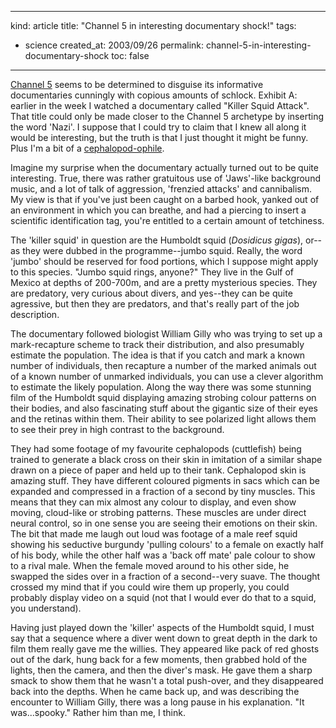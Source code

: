 -----
kind: article
title: "Channel 5 in interesting documentary shock!"
tags:
- science
created_at: 2003/09/26
permalink: channel-5-in-interesting-documentary-shock
toc: false
-----

<p><a href="http://www.five.tv/">Channel 5</a> seems to be determined to disguise its informative documentaries cunningly with copious amounts of schlock. Exhibit A: earlier in the week I watched a documentary called "Killer Squid Attack". That title could only be made closer to the Channel 5 archetype by inserting the word 'Nazi'. I suppose that I could try to claim that I knew all along it would be interesting, but the truth is that I just thought it might be funny. Plus I'm a bit of a <a href="http://danhon.com/ec/mtarchives/2003/08/09/preemptively_bowing_to_cephalopoid_overlords/index.shtml#000613">cephalopod-ophile</a>.</p>

<p>Imagine my surprise when the documentary actually turned out to be quite interesting. True, there was rather gratuitous use of 'Jaws'-like background music, and a lot of talk of aggression, 'frenzied attacks' and cannibalism. My view is that if you've just been caught on a barbed hook, yanked out of an environment in which you can breathe, and had a piercing to insert a scientific identification tag, you're entitled to a certain amount of tetchiness.</p>

<p>The 'killer squid' in question are the Humboldt squid (<em>Dosidicus gigas</em>), or--as they were dubbed in the programme--jumbo squid. Really, the word 'jumbo' should be reserved for food portions, which I suppose might apply to this species. "Jumbo squid rings, anyone?" They live in the Gulf of Mexico at depths of 200-700m, and are a pretty mysterious species. They are predatory, very curious about divers, and yes--they can be quite agressive, but then they are predators, and that's really part of the job description.</p>

<p>The documentary followed biologist William Gilly who was trying to set up a mark-recapture scheme to track their distribution, and also presumably estimate the population. The idea is that if you catch and mark a known number of individuals, then recapture a number of the marked animals out of a known number of unmarked individuals, you can use a clever algorithm to estimate the likely population. Along the way there was some stunning film of the Humboldt squid displaying amazing strobing colour patterns on their bodies, and also fascinating stuff about the gigantic size of their eyes and the retinas within them. Their ability to see polarized light allows them to see their prey in high contrast to the background.</p>

<p>They had some footage of my favourite cephalopods (cuttlefish) being trained to generate a black cross on their skin in imitation of a similar shape drawn on a piece of paper and held up to their tank. Cephalopod skin is amazing stuff. They have different coloured pigments in sacs which can be expanded and compressed in a fraction of a second by tiny muscles. This means that they can mix almost any colour to display, and even show moving, cloud-like or strobing patterns. These muscles are under direct neural control, so in one sense you are seeing their emotions on their skin. The bit that made me laugh out loud was footage of a male reef squid showing his seductive burgundy 'pulling colours' to a female on exactly half of his body, while the other half was a 'back off mate' pale colour to show to a rival male. When the female moved around to his other side, he swapped the sides over in a fraction of a second--very suave. The thought crossed my mind that if you could wire them up properly, you could probably display video on a squid (not that I would ever do that to a squid, you understand).</p>

<p>Having just played down the 'killer' aspects of the Humboldt squid, I must say that a sequence where a diver went down to great depth in the dark to film them really gave me the willies. They appeared like pack of red ghosts out of the dark, hung back for a few moments, then grabbed hold of the lights, then the camera, and then the diver's mask. He gave them a sharp smack to show them that he wasn't a total push-over, and they disappeared back into the depths. When he came back up, and was describing the encounter to William Gilly, there was a long pause in his explanation. "It was...spooky." Rather him than me, I think.</p>
